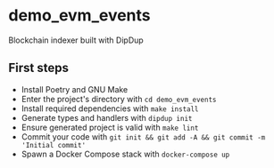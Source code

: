 # demo_evm_events

Blockchain indexer built with DipDup

## First steps

* Install Poetry and GNU Make
* Enter the project's directory with `cd demo_evm_events`
* Install required dependencies with `make install`
* Generate types and handlers with `dipdup init`
* Ensure generated project is valid with `make lint`
* Commit your code with `git init && git add -A && git commit -m 'Initial commit'` 
* Spawn a Docker Compose stack with `docker-compose up`